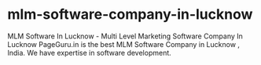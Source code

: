 # mlm-software-company-in-lucknow
MLM Software In Lucknow - Multi Level Marketing Software Company In Lucknow PageGuru.in is the best MLM Software Company in Lucknow , India. We have expertise in software development.
